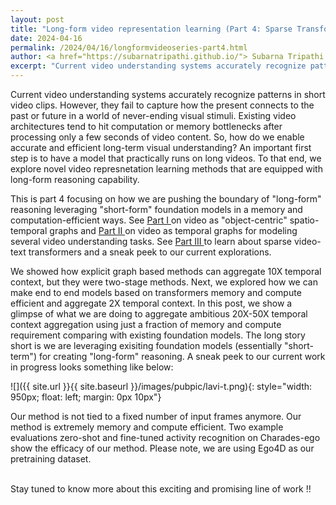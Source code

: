 ```yaml
---
layout: post
title: "Long-form video representation learning (Part 4: Sparse Transformers for video representation)"
date: 2024-04-16
permalink: /2024/04/16/longformvideoseries-part4.html
author: <a href="https://subarnatripathi.github.io/"> Subarna Tripathi </a>
excerpt: "Current video understanding systems accurately recognize patterns in short video clips, but fails to process a video content over a few seconds due to computation and memory bottleneck. We propose a video representation method based on a spatio-temporal graph learning (SPELL) to equip it with long-term reasoning ability... "  
---
```




Current video understanding systems accurately recognize patterns in short video clips. 
However, they fail to capture how the present connects to the past or future in a world of never-ending visual stimuli. 
Existing video architectures tend to hit computation or memory bottlenecks after processing only a few seconds of video content. 
So, how do we enable accurate and efficient long-term visual understanding? An important first step is to have a model that practically 
runs on long videos. To that end, we explore novel video represnetation learning methods that are equipped with long-form reasoning capability. 

This is part 4 focusing on how we are pushing the boundary of "long-form" reasoning leveraging "short-form" foundation models in a memory and computation-efficient ways. 
See <a href="https://intelailabpage.github.io/2024/04/16/longformvideoseries-part1.html"> Part I </a> on video as "object-centric" spatio-temporal graphs and <a href="https://intelailabpage.github.io/2024/04/16/longformvideoseries-part2.html"> Part II </a> on video as temporal graphs for modeling several video understanding tasks. 
See <a href="https://intelailabpage.github.io/2024/04/16/longformvideoseries-part3.html"> Part III </a> to learn about sparse video-text transformers and a sneak peek to our current explorations. 


<p>
We showed how explicit graph based methods can aggregate 10X temporal context, but they were two-stage methods. Next, we explored how we can make end to end models based on transformers memory and compute efficient and aggregate 2X temporal context. In this post, we show a glimpse of what we are doing to aggregate ambitious 20X-50X temporal context aggregation using just a fraction of memory and compute requirement comparing with existing foundation models. The long story short is we are leveraging exisiting foundation models (essentially "short-term") for creating "long-form" reasoning. A sneak peek to our current work in progress looks something like below:

![]({{ site.url }}{{ site.baseurl }}/images/pubpic/lavi-t.png){: style="width: 950px; float: left; margin: 0px 10px"}  

Our method is not tied to a fixed number of input frames anymore. Our method is extremely memory and compute efficient. Two example evaluations zero-shot and fine-tuned activity recognition on Charades-ego show the efficacy of our method. Please note, we are using Ego4D as our pretraining dataset. 

<br>
Stay tuned to know more about this exciting and promising line of work !!

  
</p>
